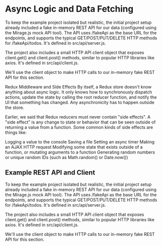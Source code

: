 # Async Logic and Data Fetching

To keep the example project isolated but realistic, the initial project setup already included a fake in-memory REST API for our data (configured using the Mirage.js mock API tool). The API uses /fakeApi as the base URL for the endpoints, and supports the typical GET/POST/PUT/DELETE HTTP methods for /fakeApi/todos. It's defined in src/api/server.js.

The project also includes a small HTTP API client object that exposes client.get() and client.post() methods, similar to popular HTTP libraries like axios. It's defined in src/api/client.js.

We'll use the client object to make HTTP calls to our in-memory fake REST API for this section.

Redux Middleware and Side Effects
By itself, a Redux store doesn't know anything about async logic. It only knows how to synchronously dispatch actions, update the state by calling the root reducer function, and notify the UI that something has changed. Any asynchronicity has to happen outside the store.

Earlier, we said that Redux reducers must never contain "side effects". A "side effect" is any change to state or behavior that can be seen outside of returning a value from a function. Some common kinds of side effects are things like:

Logging a value to the console
Saving a file
Setting an async timer
Making an AJAX HTTP request
Modifying some state that exists outside of a function, or mutating arguments to a function
Generating random numbers or unique random IDs (such as Math.random() or Date.now())

## Example REST API and Client

To keep the example project isolated but realistic, the initial project setup already included a fake in-memory REST API for our data (configured using the Mirage.js mock API tool). The API uses /fakeApi as the base URL for the endpoints, and supports the typical GET/POST/PUT/DELETE HTTP methods for /fakeApi/todos. It's defined in src/api/server.js.

The project also includes a small HTTP API client object that exposes client.get() and client.post() methods, similar to popular HTTP libraries like axios. It's defined in src/api/client.js.

We'll use the client object to make HTTP calls to our in-memory fake REST API for this section.
